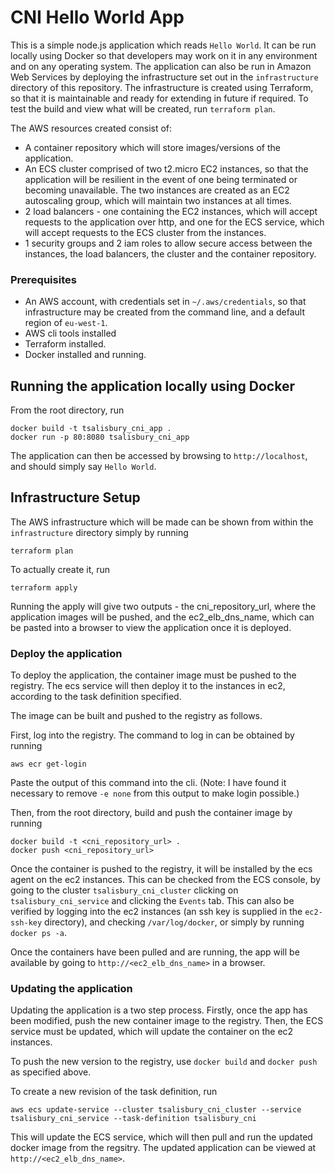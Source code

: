 # CNI Hello World App
This is a simple node.js application which reads `Hello World`.  It can be run locally using Docker so that developers may work on it in any environment and on any operating system.  The application can also be run in Amazon Web Services by deploying the infrastructure set out in the `infrastructure` directory of this repository.
The infrastructure is created using Terraform, so that it is maintainable and ready for extending in future if required.  To test the build and view what will be created, run `terraform plan`.

The AWS resources created consist of:
- A container repository which will store images/versions of the application.
- An ECS cluster comprised of two t2.micro EC2 instances, so that the application will be resilient in the event of one being terminated or becoming unavailable.  The two instances are created as an EC2 autoscaling group, which will maintain two instances at all times.
- 2 load balancers - one containing the EC2 instances, which will accept requests to the application over http, and one for the ECS service, which will accept requests to the ECS cluster from the instances.
- 1 security groups and 2 iam roles to allow secure access between the instances, the load balancers, the cluster and the container repository.

### Prerequisites
- An AWS account, with credentials set in `~/.aws/credentials`, so that infrastructure may be created from the command line, and a default region of `eu-west-1`.
- AWS cli tools installed
- Terraform installed.
- Docker installed and running.

## Running the application locally using Docker
From the root directory, run
```
docker build -t tsalisbury_cni_app .
docker run -p 80:8080 tsalisbury_cni_app
```
The application can then be accessed by browsing to `http://localhost`, and should simply say `Hello World`.


## Infrastructure Setup
The AWS infrastructure which will be made can be shown from within the `infrastructure` directory simply by running
```
terraform plan
```
To actually create it, run
```
terraform apply
```
Running the apply will give two outputs - the cni_repository_url, where the application images will be pushed, and the ec2_elb_dns_name, which can be pasted into a browser to view the application once it is deployed.


### Deploy the application
To deploy the application, the container image must be pushed to the registry.  The ecs service will then deploy it to the instances in ec2, according to the task definition specified.

The image can be built and pushed to the registry as follows.

First, log into the registry.  The command to log in can be obtained by running
```
aws ecr get-login
```
Paste the output of this command into the cli.  (Note: I have found it necessary to remove `-e none` from this output to make login possible.)

Then, from the root directory, build and push the container image by running
```
docker build -t <cni_repository_url> .
docker push <cni_repository_url>
```

Once the container is pushed to the registry, it will be installed by the ecs agent on the ec2 instances.  This can be checked from the ECS console, by going to the cluster `tsalisbury_cni_cluster` clicking on `tsalisbury_cni_service` and clicking the `Events` tab.  This can also be verified by logging into the ec2 instances (an ssh key is supplied in the `ec2-ssh-key` directory), and checking `/var/log/docker`, or simply by running `docker ps -a`.

Once the containers have been pulled and are running, the app will be available by going to `http://<ec2_elb_dns_name>` in a browser.

### Updating the application
Updating the application is a two step process.  Firstly, once the app has been modified, push the new container image to the registry.  Then, the ECS service must be updated, which will update the container on the ec2 instances.

To push the new version to the registry, use `docker build` and `docker push` as specified above.

To create a new revision of the task definition, run
```
aws ecs update-service --cluster tsalisbury_cni_cluster --service tsalisbury_cni_service --task-definition tsalisbury_cni
```
This will update the ECS service, which will then pull and run the updated docker image from the regsitry.  The updated application can be viewed at `http://<ec2_elb_dns_name>`.
